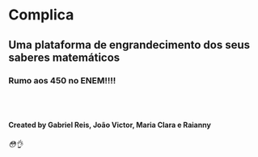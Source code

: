 <h1> Complica </h1>
<h2> Uma plataforma de engrandecimento dos seus saberes matemáticos </h2>
<h3> Rumo aos 450 no ENEM!!!! </h3>
<br>
<br> 
<h4> Created by Gabriel Reis, João Victor, Maria Clara e Raianny </h4>
<h6> 😳👌 </h6>
